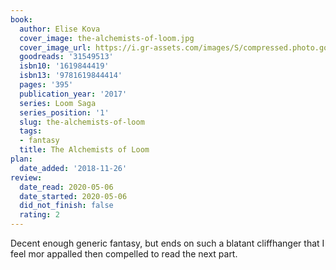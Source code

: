 ```yaml
---
book:
  author: Elise Kova
  cover_image: the-alchemists-of-loom.jpg
  cover_image_url: https://i.gr-assets.com/images/S/compressed.photo.goodreads.com/books/1471478778l/31549513._SX98_.jpg
  goodreads: '31549513'
  isbn10: '1619844419'
  isbn13: '9781619844414'
  pages: '395'
  publication_year: '2017'
  series: Loom Saga
  series_position: '1'
  slug: the-alchemists-of-loom
  tags:
  - fantasy
  title: The Alchemists of Loom
plan:
  date_added: '2018-11-26'
review:
  date_read: 2020-05-06
  date_started: 2020-05-06
  did_not_finish: false
  rating: 2
---
```


Decent enough generic fantasy, but ends on such a blatant cliffhanger that I feel mor appalled then compelled to read the next part.
